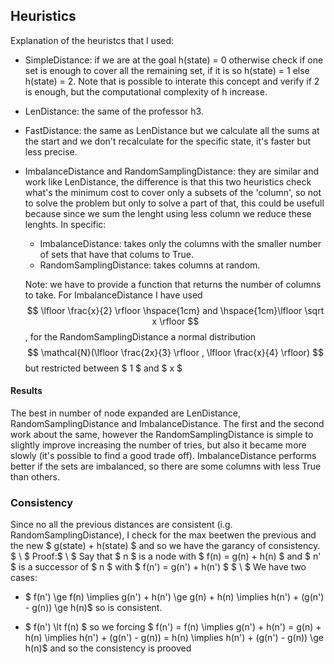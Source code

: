 ## Heuristics ##
Explanation of the heuristcs that I used:
* SimpleDistance: if we are at the goal h(state) = 0 otherwise check if one set is enough to cover all the remaining set, if it is so h(state) = 1 else h(state) = 2. Note that is possible to interate this concept and verify if 2 is enough, but the computational complexity of h increase. 
* LenDistance: the same of the professor h3.
* FastDistance: the same as LenDistance but we calculate all the sums at the start and we don't recalculate for the specific state, it's faster but less precise.
* ImbalanceDistance and RandomSamplingDistance: they are similar and work like LenDistance, the difference is that this two heuristics check what's the minimum cost to cover only a subsets of the 'column', so not to solve the problem but only to solve a part of that, this could be usefull because since we sum the lenght using less column we reduce these lenghts. In specific:
    * ImbalanceDistance: takes only the columns with the smaller number of sets that have that colums to True.
    * RandomSamplingDistance: takes columns at random.

    Note: we have to provide a function that returns the number of columns to take. For ImbalanceDistance I have used $$   \lfloor \frac{x}{2} \rfloor \hspace{1cm} and \hspace{1cm}\lfloor \sqrt x \rfloor $$ , for the RandomSamplingDistance a normal distribution  $$ \mathcal{N}(\lfloor \frac{2x}{3} \rfloor , \lfloor \frac{x}{4} \rfloor) $$ but restricted between $ 1 $ and $ x $

#### Results ####
The best in number of node expanded are LenDistance, RandomSamplingDistance and ImbalanceDistance. The first and the second work about the same, however the RandomSamplingDistance is simple to slightly improve increasing the number of tries, but also it became more slowly (it's possible to find a good trade off). ImbalanceDistance performs better if the sets are imbalanced, so there are some columns with less True than others.

### Consistency ###
Since no all the previous distances are consistent (i.g. RandomSamplingDistance), I check for the max beetwen the previous and the new $ g(state) + h(state) $ and so we have the garancy of consistency. $ \\ $
Proof:$ \\ $
Say that $ n $  is a node with $ f(n) = g(n) + h(n) $ and $ n' $ is a successor of $ n $ with $ f(n') = g(n') + h(n') $ $ \\ $
We have two cases:
* $ f(n') \ge f(n) \implies g(n') + h(n') \ge g(n) + h(n)  \implies h(n') + (g(n') - g(n)) \ge h(n)$ so is consistent.

* $ f(n') \lt f(n) $ so we forcing $ f(n') = f(n) \implies g(n') + h(n') = g(n) + h(n) \implies h(n') + (g(n') - g(n)) = h(n) \implies h(n') + (g(n') - g(n)) \ge h(n)$ and so the consistency is prooved
